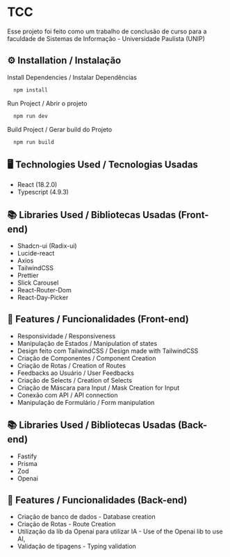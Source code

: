 
# TCC

Esse projeto foi feito como um trabalho de conclusão de curso para a faculdade de Sistemas de Informação - Universidade Paulista (UNIP)

## ⚙️ Installation / Instalação
Install Dependencies / Instalar Dependências
```bash
  npm install
```
Run Project / Abrir o projeto
```bash
  npm run dev
```
Build Project / Gerar build do Projeto
```bash
  npm run build
```

## 🖥️ Technologies Used / Tecnologias Usadas

- React (18.2.0)
- Typescript (4.9.3)


## 📚 Libraries Used / Bibliotecas Usadas (Front-end)

- Shadcn-ui (Radix-ui)
- Lucide-react
- Axios
- TailwindCSS 
- Prettier
- Slick Carousel
- React-Router-Dom
- React-Day-Picker

## 🚀 Features / Funcionalidades (Front-end)

- Responsividade / Responsiveness
- Manipulação de Estados / Manipulation of states
- Design feito com TailwindCSS / Design made with TailwindCSS
- Criação de Componentes / Component Creation
- Criação de Rotas / Creation of Routes
- Feedbacks ao Usuário / User Feedbacks
- Criação de Selects / Creation of Selects
- Criação de Máscara para Input / Mask Creation for Input
- Conexão com API / API connection
- Manipulação de Formulário / Form manipulation

## 📚 Libraries Used / Bibliotecas Usadas (Back-end)

- Fastify
- Prisma
- Zod
- Openai

## 🚀 Features / Funcionalidades (Back-end)

- Criação de banco de dados - Database creation
- Criação de Rotas - Route Creation
- Utilização da lib da Openai para utilizar IA - Use of the Openai lib to use AI,
- Validação de tipagens - Typing validation
